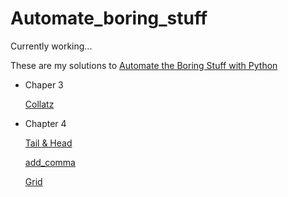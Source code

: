 # Automate_boring_stuff

Currently working... 

These are my solutions to [Automate the Boring Stuff with Python](https://automatetheboringstuff.com) 

- Chaper 3 

  [Collatz](https://github.com/yckfowa/Automate_boring_stuff/blob/main/Ch.3/collatz.py)
  
- Chapter 4
 
  [Tail & Head](https://github.com/yckfowa/Automate_boring_stuff/blob/main/Ch.4/Tail%20%26%20Head.py)
  
  [add_comma](https://github.com/yckfowa/Automate_boring_stuff/blob/main/Ch.4/add_comma.py)
 
  [Grid](https://github.com/yckfowa/Automate_boring_stuff/blob/main/Ch.4/grid.py)
 
